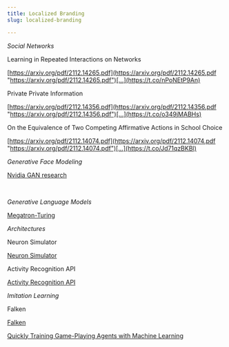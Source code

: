 ```yaml
---
title: Localized Branding
slug: localized-branding

---
```


_Social Networks_

Learning in Repeated Interactions on Networks

[https://arxiv.org/pdf/2112.14265.pdf](https://arxiv.org/pdf/2112.14265.pdf "https://arxiv.org/pdf/2112.14265.pdf")[…](https://t.co/nPoNEtP9An) 

Private Private Information

[https://arxiv.org/pdf/2112.14356.pdf](https://arxiv.org/pdf/2112.14356.pdf "https://arxiv.org/pdf/2112.14356.pdf")[…](https://t.co/o349jMABHs) 

On the Equivalence of Two Competing Affirmative Actions in School Choice

[https://arxiv.org/pdf/2112.14074.pdf](https://arxiv.org/pdf/2112.14074.pdf "https://arxiv.org/pdf/2112.14074.pdf")[…](https://t.co/Jd71qzBKBl)

_Generative Face Modeling_

[Nvidia GAN research](https://nvlabs.github.io/stylegan2/versions.html "Nvidia GAN research")

<br>

_Generative Language Models_

[Megatron-Turing](https://www.microsoft.com/en-us/research/blog/using-deepspeed-and-megatron-to-train-megatron-turing-nlg-530b-the-worlds-largest-and-most-powerful-generative-language-model/?utm_campaign=Sunday%20Newsletter&utm_medium=email&_hsmi=172072722&_hsenc=p2ANqtz-_E4S7ptx_cGkDhyc1bJ1Sn2LVypGh3lFxs-LXIbU-n41wZh3Mbe4hFOyXsIyGgiCgXPCbkEdaxtfDULJox7lGqi-WjwA&utm_content=172072722&utm_source=hs_email "Megatron-Turing")

_Architectures_

Neuron Simulator

[Neuron Simulator](https://github.com/neuronsimulator/nrn "Neuron Simulator")

Activity Recognition API

[Activity Recognition API](https://developers.google.com/location-context/activity-recognition)

_Imitation Learning_

Falken

[Falken](google-research/falken "Falken")

[Quickly Training Game-Playing Agents with Machine Learning](https://ai.googleblog.com/2021/06/quickly-training-game-playing-agents.html "Quickly Training Game-Playing Agents with Machine Learning")
